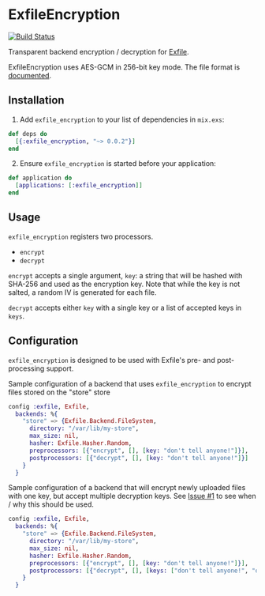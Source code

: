 # ExfileEncryption

[![Build Status](https://travis-ci.org/keichan34/exfile-encryption.svg?branch=master)](https://travis-ci.org/keichan34/exfile-encryption)

Transparent backend encryption / decryption for [Exfile](https://github.com/keichan34/exfile).

ExfileEncryption uses AES-GCM in 256-bit key mode. The file format is [documented](https://hexdocs.pm/exfile_encryption/file_format_1.html).

## Installation

1. Add `exfile_encryption` to your list of dependencies in `mix.exs`:

```elixir
def deps do
  [{:exfile_encryption, "~> 0.0.2"}]
end
```

2. Ensure `exfile_encryption` is started before your application:

```elixir
def application do
  [applications: [:exfile_encryption]]
end
```

## Usage

`exfile_encryption` registers two processors.

* `encrypt`
* `decrypt`

`encrypt` accepts a single argument, `key`: a string that will be hashed with SHA-256
and used as the encryption key. Note that while the key is not salted, a random IV
is generated for each file.

`decrypt` accepts either `key` with a single key or a list of accepted keys in `keys`.

## Configuration

`exfile_encryption` is designed to be used with Exfile's pre- and post-processing support.

Sample configuration of a backend that uses `exfile_encryption` to encrypt files stored on the "store" store

```elixir
config :exfile, Exfile,
  backends: %{
    "store" => {Exfile.Backend.FileSystem,
      directory: "/var/lib/my-store",
      max_size: nil,
      hasher: Exfile.Hasher.Random,
      preprocessors: [{"encrypt", [], [key: "don't tell anyone!"]}],
      postprocessors: [{"decrypt", [], [key: "don't tell anyone!"]}]
    }
  }
```

Sample configuration of a backend that will encrypt newly uploaded files with one
key, but accept multiple decryption keys. See [Issue #1](https://github.com/keichan34/exfile-encryption/issues/1)
to see when / why this should be used.

```elixir
config :exfile, Exfile,
  backends: %{
    "store" => {Exfile.Backend.FileSystem,
      directory: "/var/lib/my-store",
      max_size: nil,
      hasher: Exfile.Hasher.Random,
      preprocessors: [{"encrypt", [], [key: "don't tell anyone!"]}],
      postprocessors: [{"decrypt", [], [keys: ["don't tell anyone!", "old key"]]}]
    }
  }
```

